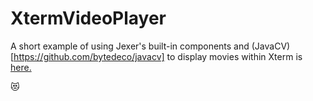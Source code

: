XtermVideoPlayer
================

A short example of using Jexer's built-in components and (JavaCV)[https://github.com/bytedeco/javacv] to display movies within Xterm is [here.](https://gitlab.com/klamonte/jexer/blob/master/examples/XtermVideoPlayer.java)



😻